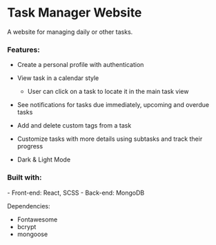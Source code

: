 # Task Manager Website

A website for managing daily or other tasks.

<h3>Features:</h3>

- Create a personal profile with authentication
- View task in a calendar style

  - User can click on a task to locate it in the main task view

- See notifications for tasks due immediately, upcoming and overdue tasks
- Add and delete custom tags from a task
- Customize tasks with more details using subtasks and track their progress
- Dark & Light Mode
  
<h3>Built with:</h3>
- Front-end: React, SCSS
- Back-end: MongoDB

Dependencies:
- Fontawesome
- bcrypt
- mongoose
